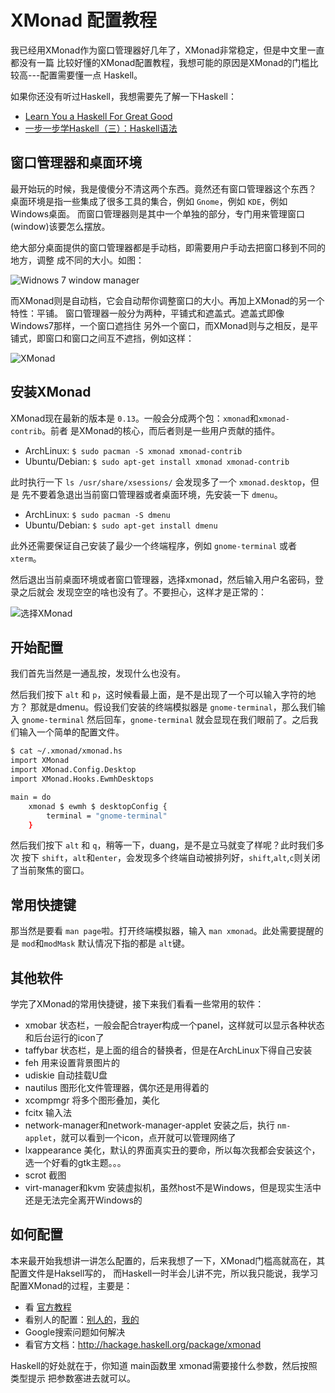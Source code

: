 # XMonad 配置教程

我已经用XMonad作为窗口管理器好几年了，XMonad非常稳定，但是中文里一直都没有一篇
比较好懂的XMonad配置教程，我想可能的原因是XMonad的门槛比较高---配置需要懂一点
Haskell。

如果你还没有听过Haskell，我想需要先了解一下Haskell：

- [Learn You a Haskell For Great Good](http://learnyouahaskell.com/chapters)
- [一步一步学Haskell（三）：Haskell语法](https://jiajunhuang.com/articles/2017_09_18-learn_you_a_haskell_part_3.md.html)

## 窗口管理器和桌面环境

最开始玩的时候，我是傻傻分不清这两个东西。竟然还有窗口管理器这个东西？
桌面环境是指一些集成了很多工具的集合，例如 `Gnome`，例如 `KDE`，例如Windows桌面。
而窗口管理器则是其中一个单独的部分，专门用来管理窗口(window)该要怎么摆放。

绝大部分桌面提供的窗口管理器都是手动档，即需要用户手动去把窗口移到不同的地方，调整
成不同的大小。如图：

![Widnows 7 window manager](https://www.howtogeek.com/wp-content/uploads/2014/02/automatically-arrange-windows-tiling-window-manager-for-windows.png)

而XMonad则是自动档，它会自动帮你调整窗口的大小。再加上XMonad的另一个特性：平铺。
窗口管理器一般分为两种，平铺式和遮盖式。遮盖式即像Windows7那样，一个窗口遮挡住
另外一个窗口，而XMonad则与之相反，是平铺式，即窗口和窗口之间互不遮挡，例如这样：

![XMonad](https://wiki.haskell.org/wikiupload/a/aa/Screen-triplehead-galois.jpg)

## 安装XMonad

XMonad现在最新的版本是 `0.13`。一般会分成两个包：`xmonad`和`xmonad-contrib`。前者
是XMonad的核心，而后者则是一些用户贡献的插件。

- ArchLinux: `$ sudo pacman -S xmonad xmonad-contrib`
- Ubuntu/Debian: `$ sudo apt-get install xmonad xmonad-contrib`

此时执行一下 `ls /usr/share/xsessions/` 会发现多了一个 `xmonad.desktop`，但是
先不要着急退出当前窗口管理器或者桌面环境，先安装一下 `dmenu`。

- ArchLinux: `$ sudo pacman -S dmenu`
- Ubuntu/Debian: `$ sudo apt-get install dmenu`

此外还需要保证自己安装了最少一个终端程序，例如 `gnome-terminal` 或者 `xterm`。

然后退出当前桌面环境或者窗口管理器，选择xmonad，然后输入用户名密码，登录之后就会
发现空空的啥也没有了。不要担心，这样才是正常的：

![选择XMonad](https://people.phys.ethz.ch/~myczko/lightdm-session-selection-bug.jpg)

## 开始配置

我们首先当然是一通乱按，发现什么也没有。

然后我们按下 `alt` 和 `p`，这时候看最上面，是不是出现了一个可以输入字符的地方？
那就是dmenu。假设我们安装的终端模拟器是 `gnome-terminal`，那么我们输入 `gnome-terminal`
然后回车，`gnome-terminal` 就会显现在我们眼前了。之后我们输入一个简单的配置文件。

```bash
$ cat ~/.xmonad/xmonad.hs
import XMonad
import XMonad.Config.Desktop
import XMonad.Hooks.EwmhDesktops

main = do
    xmonad $ ewmh $ desktopConfig {
        terminal = "gnome-terminal"
    }
```

然后我们按下 `alt` 和 `q`，稍等一下，duang，是不是立马就变了样呢？此时我们多次
按下 `shift`，`alt`和`enter`，会发现多个终端自动被排列好，`shift`,`alt`,`c`则关闭
了当前聚焦的窗口。

## 常用快捷键

那当然是要看 `man page`啦。打开终端模拟器，输入 `man xmonad`。此处需要提醒的是
`mod`和`modMask` 默认情况下指的都是 `alt`键。

## 其他软件

学完了XMonad的常用快捷键，接下来我们看看一些常用的软件：

- xmobar 状态栏，一般会配合trayer构成一个panel，这样就可以显示各种状态和后台运行的icon了
- taffybar 状态栏，是上面的组合的替换者，但是在ArchLinux下得自己安装
- feh 用来设置背景图片的
- udiskie 自动挂载U盘
- nautilus 图形化文件管理器，偶尔还是用得着的
- xcompmgr 将多个图形叠加，美化
- fcitx 输入法
- network-manager和network-manager-applet 安装之后，执行 `nm-applet`，就可以看到一个icon，点开就可以管理网络了
- lxappearance 美化，默认的界面真实丑的要命，所以每次我都会安装这个，选一个好看的gtk主题。。。
- scrot 截图
- virt-manager和kvm 安装虚拟机，虽然host不是Windows，但是现实生活中还是无法完全离开Windows的

## 如何配置

本来最开始我想讲一讲怎么配置的，后来我想了一下，XMonad门槛高就高在，其配置文件是Haksell写的，
而Haskell一时半会儿讲不完，所以我只能说，我学习配置XMonad的过程，主要是：

- 看 [官方教程](http://xmonad.org/tour.html)
- 看别人的配置：[别人的](https://wiki.haskell.org/Xmonad/Config_archive)，[我的](https://github.com/jiajunhuang/dotxmonad/blob/master/xmonad.hs)
- Google搜索问题如何解决
- 看官方文档：http://hackage.haskell.org/package/xmonad

Haskell的好处就在于，你知道 main函数里 xmonad需要接什么参数，然后按照类型提示
把参数塞进去就可以。
